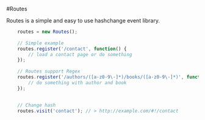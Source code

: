 #Routes

Routes is a simple and easy to use hashchange event library.

```javascript
	routes = new Routes();
	
	// Simple example
	routes.register('/contact', function() {
		// load a contact page or do something
	});
	
	// Routes support Regex
	routes.register('/authors/([a-z0-9\-]*)/books/([a-z0-9\-]*)', function(author, book) {
		// do something with author and book
	});
	
	
	// Change hash
	routes.visit('contact'); // > http://example.com/#!/contact
```